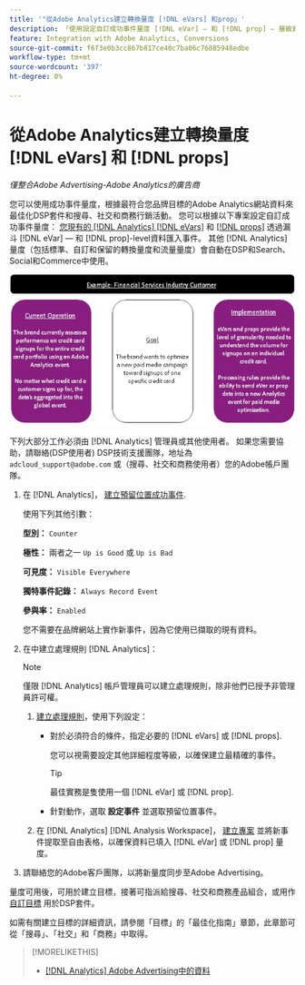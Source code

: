 ```yaml
---
title: '"從Adobe Analytics建立轉換量度 [!DNL eVars] 和prop」'
description: 「使用設定自訂成功事件量度 [!DNL eVar] — 和 [!DNL prop] — 層級資料。」
feature: Integration with Adobe Analytics, Conversions
source-git-commit: f6f3e0b3cc867b817ce40c7ba06c76885948edbe
workflow-type: tm+mt
source-wordcount: '397'
ht-degree: 0%

---
```


# 從Adobe Analytics建立轉換量度 [!DNL eVars] 和 [!DNL props]

*僅整合Adobe Advertising-Adobe Analytics的廣告商*

您可以使用成功事件量度，根據最符合您品牌目標的Adobe Analytics網站資料來最佳化DSP套件和搜尋、社交和商務行銷活動。 您可以根據以下專案設定自訂成功事件量度： [您現有的 [!DNL Analytics] [!DNL eVars]](https://experienceleague.adobe.com/docs/analytics/components/dimensions/evar.html) 和 [[!DNL props]](https://experienceleague.adobe.com/docs/analytics/components/dimensions/prop.html) 透過漏斗 [!DNL eVar] — 和 [!DNL prop]-level資料匯入事件。 其他 [!DNL Analytics] 量度（包括標準、自訂和保留的轉換量度和流量量度）會自動在DSP和Search、Social和Commerce中使用。

![使用範例](/help/integrations/assets/a4adc-conversion-evar-example.jpg "使用範例")

下列大部分工作必須由 [!DNL Analytics] 管理員或其他使用者。 如果您需要協助，請聯絡(DSP使用者) DSP技術支援團隊，地址為 `adcloud_support@adobe.com` 或（搜尋、社交和商務使用者）您的Adobe帳戶團隊。

1. 在 [!DNL Analytics]， [建立預留位置成功事件](https://experienceleague.adobe.com/docs/analytics/admin/admin-tools/manage-report-suites/edit-report-suite/conversion-variables/success-events/success-event.html?lang=en).

   使用下列其他引數：

   **型別：** `Counter`

   **極性：**  兩者之一 `Up is Good` 或 `Up is Bad`

   **可見度：** `Visible Everywhere`

   **獨特事件記錄：** `Always Record Event`

   **參與率：** `Enabled`

   您不需要在品牌網站上實作新事件，因為它使用已擷取的現有資料。

1. 在中建立處理規則 [!DNL Analytics]：

   >[!NOTE]
   >
   >僅限 [!DNL Analytics] 帳戶管理員可以建立處理規則，除非他們已授予非管理員許可權。

   1. [建立處理規則](https://experienceleague.adobe.com/docs/analytics/admin/admin-tools/manage-report-suites/edit-report-suite/report-suite-general/c-processing-rules/c-processing-rules-configuration/t-processing-rules.html?lang=en)，使用下列設定：

      * 對於必須符合的條件，指定必要的 [!DNL eVars] 或 [!DNL props].

        您可以視需要設定其他詳細程度等級，以確保建立最精確的事件。

        >[!TIP]
        >
        >最佳實務是隻使用一個 [!DNL eVar] 或 [!DNL prop].

      * 針對動作，選取 **設定事件** 並選取預留位置事件。

   1. 在 [!DNL Analytics] [!DNL Analysis Workspace]， [建立專案](https://experienceleague.adobe.com/docs/analytics/analyze/analysis-workspace/home.html) 並將新事件提取至自由表格，以確保資料已填入 [!DNL eVar] 或 [!DNL prop] 量度。

1. 請聯絡您的Adobe客戶團隊，以將新量度同步至Adobe Advertising。

量度可用後，可用於建立目標，接著可指派給搜尋、社交和商務產品組合，或用作 [自訂目標](/help/dsp/optimization/custom-goal-about.md) 用於DSP套件。

如需有關建立目標的詳細資訊，請參閱「目標」的「最佳化指南」章節，此章節可從「搜尋」、「社交」和「商務」中取得。

>[!MORELIKETHIS]
>
>* [[!DNL Analytics] Adobe Advertising中的資料](/help/integrations/analytics/analytics-data-in-advertising.md)
<!--
>* [](/help/search-social-commerce/admin/conversion-metrics/ ????????)
-->